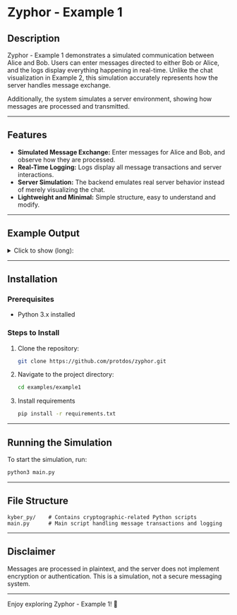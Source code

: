 # Zyphor - Example 1

## Description

Zyphor - Example 1 demonstrates a simulated communication between Alice and Bob. Users can enter messages directed to either Bob or Alice, and the logs display everything happening in real-time. Unlike the chat visualization in Example 2, this simulation accurately represents how the server handles message exchange.

Additionally, the system simulates a server environment, showing how messages are processed and transmitted.

---

## Features

-   **Simulated Message Exchange:** Enter messages for Alice and Bob, and observe how they are processed.
-   **Real-Time Logging:** Logs display all message transactions and server interactions.
-   **Server Simulation:** The backend emulates real server behavior instead of merely visualizing the chat.
-   **Lightweight and Minimal:** Simple structure, easy to understand and modify.

---

## Example Output

<details>
  <summary>Click to show (long):</summary>

```text
2025-02-19 18:22:44,117 - INFO - Alice: Generating Kyber keypair
2025-02-19 18:22:44,125 - INFO - Alice: Kyber keypair generated. Rotation count: 1
2025-02-19 18:22:44,125 - INFO - Bob: Generating Kyber keypair
2025-02-19 18:22:44,132 - INFO - Bob: Kyber keypair generated. Rotation count: 1
2025-02-19 18:22:44,132 - INFO - Alice: Generating new mailbox ID
2025-02-19 18:22:44,132 - INFO - Alice: New mailbox ID generated: eaf8539dfd7a3723dee5001878d35870
2025-02-19 18:22:44,132 - INFO - Server: Mailbox eaf8539dfd7a3723dee5001878d35870 opened for Alice
2025-02-19 18:22:44,132 - INFO - Bob: Generating new mailbox ID
2025-02-19 18:22:44,132 - INFO - Bob: New mailbox ID generated: 110de1936cffb33a19a8d069c8feea72
2025-02-19 18:22:44,132 - INFO - Server: Mailbox 110de1936cffb33a19a8d069c8feea72 opened for Bob
2025-02-19 18:22:44,142 - INFO - Alice: Shared key: 9ee7a9908b05a0432a48c4bf1a46f197eb0543c0e3578b3624bb8b9a80b2246b generated with b'\xc7\x05\x1e\xb1\xa9\xbc\xa3\xac$\x19'...
2025-02-19 18:22:44,142 - INFO - Alice: MAC key: 4330d2a861058b20194e1476b02446fdbddbda6767600cf36b8d903d5371f475
2025-02-19 18:22:44,153 - INFO - Bob: Shared key derived: 9ee7a9908b05a0432a48c4bf1a46f197eb0543c0e3578b3624bb8b9a80b2246b
2025-02-19 18:22:44,153 - INFO - Bob: MAC key: 4330d2a861058b20194e1476b02446fdbddbda6767600cf36b8d903d5371f475
2025-02-19 18:22:44,161 - INFO - Bob: Shared key: b3977cb911203a0a8126b5a8934db224bacbe543d470ee2c585cd34b55307b88 generated with b'{!&\\\xbb \x89\xd9\xbe|'...
2025-02-19 18:22:44,161 - INFO - Bob: MAC key: 79cd24a868b522b8002a98bb505ec1c32b8a98edf791f8c066512b60d378ac02
2025-02-19 18:22:44,172 - INFO - Alice: Shared key derived: b3977cb911203a0a8126b5a8934db224bacbe543d470ee2c585cd34b55307b88
2025-02-19 18:22:44,172 - INFO - Alice: MAC key: 79cd24a868b522b8002a98bb505ec1c32b8a98edf791f8c066512b60d378ac02
Enter a message for Alice to send to Bob: Test
--------------------
Bob received: Test
2025-02-19 18:22:48,511 - INFO - Alice: Sending message to Bob
2025-02-19 18:22:48,512 - INFO - Alice: Message content: Test
2025-02-19 18:22:48,512 - INFO - Alice: Padded message: 546573740c0c0c0c0c0c0c0c0c0c0c0c
2025-02-19 18:22:48,512 - INFO - Alice: Nonce: 2fa43e5c8f19975958e3f98dac9f87c9
2025-02-19 18:22:48,512 - INFO - Alice: MAC: 0346fdccbde2f935c10d7db474d4e94585213517cfa98ccb22c735c1fdb7dc8d
2025-02-19 18:22:48,512 - INFO - Alice: Ciphertext: d120fee1c13ff567794eef059668c607
2025-02-19 18:22:48,512 - INFO - Server: Forwarding message from Alice to Bob's mailbox
2025-02-19 18:22:48,512 - INFO - Server: Message forwarded to Bob's mailbox 110de1936cffb33a19a8d069c8feea72
2025-02-19 18:22:48,512 - INFO - Alice: Message sent to Bob
2025-02-19 18:22:48,512 - INFO - Server: Retrieving messages for Bob
2025-02-19 18:22:48,512 - INFO - Server: Messages retrieved for Bob
2025-02-19 18:22:48,512 - INFO - Bob: Receiving message from Alice
2025-02-19 18:22:48,512 - INFO - Bob: Received ciphertext: d120fee1c13ff567794eef059668c607
2025-02-19 18:22:48,512 - INFO - Bob: Received nonce: 2fa43e5c8f19975958e3f98dac9f87c9
2025-02-19 18:22:48,512 - INFO - Bob: Received MAC: 0346fdccbde2f935c10d7db474d4e94585213517cfa98ccb22c735c1fdb7dc8d
2025-02-19 18:22:48,513 - INFO - Bob: Verifying MAC
2025-02-19 18:22:48,513 - INFO - Bob: MAC verified
2025-02-19 18:22:48,513 - INFO - Bob: Decrypting message with AES-GCM
2025-02-19 18:22:48,513 - INFO - Bob: Message decrypted
2025-02-19 18:22:48,513 - INFO - Bob: Message received and processed.
2025-02-19 18:22:48,513 - INFO - Bob: Rotating mailbox
2025-02-19 18:22:48,513 - INFO - Bob: Generating new mailbox ID
2025-02-19 18:22:48,513 - INFO - Bob: New mailbox ID generated: 91e387d03aae4c3db4d7179b2fd67fce
2025-02-19 18:22:48,513 - INFO - Bob: Signing mailbox ID
2025-02-19 18:22:48,513 - INFO - Bob: Mailbox ID signed
2025-02-19 18:22:48,513 - INFO - Server: Mailbox 91e387d03aae4c3db4d7179b2fd67fce opened for Bob
2025-02-19 18:22:48,513 - INFO - Bob: Sealing message with Kyber
2025-02-19 18:22:48,522 - INFO - Bob: Message sealed
2025-02-19 18:22:48,522 - INFO - Server: Forwarding notification from Bob to Alice
2025-02-19 18:22:48,523 - INFO - Server: Notification forwarded to Alice's mailbox eaf8539dfd7a3723dee5001878d35870
2025-02-19 18:22:48,523 - INFO - Bob: Mailbox rotated. Rotation count: 1
2025-02-19 18:22:48,523 - INFO - Server: Retrieving messages for Alice
2025-02-19 18:22:48,523 - INFO - Server: Messages retrieved for Alice
2025-02-19 18:22:48,523 - INFO - Alice: Unsealing message with Kyber
Alice updated Bob's mailbox to: 91e387d03aae4c3db4d7179b2fd67fce
2025-02-19 18:22:48,534 - INFO - Alice: Decrypting message with AES-GCM
2025-02-19 18:22:48,534 - INFO - Alice: Message decrypted
2025-02-19 18:22:48,535 - INFO - Alice: Message unsealed
2025-02-19 18:22:48,535 - INFO - Alice: Verifying mailbox ID signature
2025-02-19 18:22:48,535 - INFO - Alice: Mailbox ID signature verified
Enter a message for Bob to send to Alice: Test back
Alice received: Test back
2025-02-19 18:22:54,762 - INFO - Bob: Sending message to Alice
2025-02-19 18:22:54,762 - INFO - Bob: Message content: Test back
2025-02-19 18:22:54,762 - INFO - Bob: Padded message: 54657374206261636b07070707070707
2025-02-19 18:22:54,762 - INFO - Bob: Nonce: 81e2f5b3587d2fd0c9f3b335c79a0c31
2025-02-19 18:22:54,762 - INFO - Bob: MAC: 4fc1985257b6cde13ad3360ebd9b2f79c052b80b859c7d80d2e91fad646a444e
2025-02-19 18:22:54,762 - INFO - Bob: Ciphertext: b36ada9267dc6bad61c51173cf03c9be
2025-02-19 18:22:54,763 - INFO - Server: Forwarding message from Bob to Alice's mailbox
2025-02-19 18:22:54,763 - INFO - Server: Message forwarded to Alice's mailbox eaf8539dfd7a3723dee5001878d35870
2025-02-19 18:22:54,763 - INFO - Bob: Message sent to Alice
2025-02-19 18:22:54,763 - INFO - Server: Retrieving messages for Alice
2025-02-19 18:22:54,763 - INFO - Server: Messages retrieved for Alice
2025-02-19 18:22:54,763 - INFO - Alice: Receiving message from Bob
2025-02-19 18:22:54,763 - INFO - Alice: Received ciphertext: b36ada9267dc6bad61c51173cf03c9be
2025-02-19 18:22:54,763 - INFO - Alice: Received nonce: 81e2f5b3587d2fd0c9f3b335c79a0c31
2025-02-19 18:22:54,763 - INFO - Alice: Received MAC: 4fc1985257b6cde13ad3360ebd9b2f79c052b80b859c7d80d2e91fad646a444e
2025-02-19 18:22:54,763 - INFO - Alice: Verifying MAC
2025-02-19 18:22:54,763 - INFO - Alice: MAC verified
2025-02-19 18:22:54,763 - INFO - Alice: Decrypting message with AES-GCM
2025-02-19 18:22:54,763 - INFO - Alice: Message decrypted
2025-02-19 18:22:54,763 - INFO - Alice: Message received and processed.
```

 </details>

---

## Installation

### Prerequisites

-   Python 3.x installed

### Steps to Install

1. Clone the repository:
    ```sh
    git clone https://github.com/protdos/zyphor.git
    ```
2. Navigate to the project directory:
    ```sh
    cd examples/example1
    ```
3. Install requirements
    ```sh
    pip install -r requirements.txt
    ```

---

## Running the Simulation

To start the simulation, run:

```sh
python3 main.py
```

---

## File Structure

```
kyber_py/    # Contains cryptographic-related Python scripts
main.py      # Main script handling message transactions and logging
```

---

## Disclaimer

Messages are processed in plaintext, and the server does not implement encryption or authentication. This is a simulation, not a secure messaging system.

---

Enjoy exploring Zyphor - Example 1! 🚀
